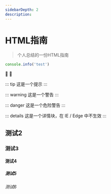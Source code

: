 ```yaml
---
sidebarDepth: 2
description:
---
```

# HTML指南
> 个人总结的一份HTML指南



```js
console.info('test')
```
:tada: :100:

::: tip
这是一个提示
:::

::: warning
这是一个警告
:::

::: danger
这是一个危险警告
:::

::: details
这是一个详情块，在 IE / Edge 中不生效
:::

## 测试2

### 测试3

#### 测试4

##### 测试5

###### 测试6

<Vssue :title="$title" />